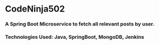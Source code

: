 # CodeNinja502
### A Spring Boot Microservice to fetch all relevant posts by user.
### Technologies Used: Java, SpringBoot, MongoDB, Jenkins
